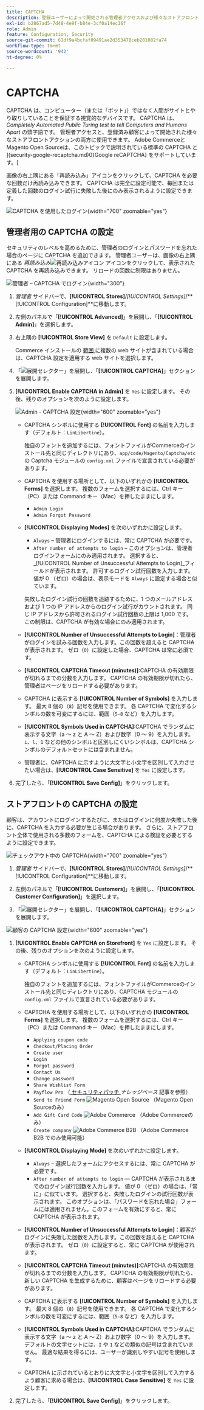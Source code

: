 ```yaml
---
title: CAPTCHA
description: 登録ユーザーによって開始される管理者アクセスおよび様々なストアフロントアクション用に CAPTCHA を設定する方法について説明します。
exl-id: b2867ad5-7d48-4e9f-b84e-3cf0a14ec16f
role: Admin
feature: Configuration, Security
source-git-commit: 61df9a4bcfaf09491ae2d353478ceb281082fa74
workflow-type: tm+mt
source-wordcount: '942'
ht-degree: 0%

---
```


# CAPTCHA

CAPTCHA は、コンピューター（または「ボット」）ではなく人間がサイトとやり取りしていることを保証する視覚的なデバイスです。 CAPTCHA は、_Completely Automated Public Turing test to tell Computers and Humans Apart_ の頭字語です。 管理者アクセスと、登録済み顧客によって開始された様々なストアフロントアクションの両方に使用できます。 Adobe CommerceとMagento Open Sourceは、このトピックで説明されている標準の CAPTCHA と ](security-google-recaptcha.md)0}Google reCAPTCHA} をサポートしています。[

画像の右上隅にある「再読み込み」アイコンをクリックして、CAPTCHA を必要な回数だけ再読み込みできます。 CAPTCHA は完全に設定可能で、毎回または定義した回数のログイン試行に失敗した後にのみ表示されるように設定できます。

![CAPTCHA を使用したログイン ](./assets/customer-account-login-captcha.png){width="700" zoomable="yes"}

## 管理者用の CAPTCHA の設定

セキュリティのレベルを高めるために、管理者のログインとパスワードを忘れた場合のページに CAPTCHA を追加できます。 管理者ユーザーは、画像の右上隅にある _再読み込み_![ 再読み込みアイコン ](./assets/CAPTCHA-icon-reload.png) アイコンをクリックして、表示された CAPTCHA を再読み込みできます。 リロードの回数に制限はありません。

![ 管理者 – CAPTCHA でログイン ](./assets/security-captcha-admin.png){width="300"}

1. _管理者_ サイドバーで、**[!UICONTROL Stores]**/_[!UICONTROL Settings]_/**[!UICONTROL Configuration]**に移動します。

1. 左側のパネルで「**[!UICONTROL Advanced]**」を展開し、「**[!UICONTROL Admin]**」を選択します。

1. 右上隅の **[!UICONTROL Store View]** を `Default` に設定します。

   Commerce インストールの [ 範囲 ](../getting-started/websites-stores-views.md#scope-settings) に複数の web サイトが含まれている場合は、CAPTCHA 設定を適用する web サイトを選択します。

1. 「![ 展開セレクター ](../assets/icon-display-expand.png)」を展開し、「**[!UICONTROL CAPTCHA]**」セクションを展開します。

1. **[!UICONTROL Enable CAPTCHA in Admin]** を `Yes` に設定します。 その後、残りのオプションを次のように設定します。

   ![Admin - CAPTCHA 設定 ](../configuration-reference/advanced/assets/admin-captcha.png){width="600" zoomable="yes"}

   - CAPTCHA シンボルに使用する **[!UICONTROL Font]** の名前を入力します（デフォルト：`LinLibertine`）。

     独自のフォントを追加するには、フォントファイルがCommerceのインストール先と同じディレクトリにあり、`app/code/Magento/Captcha/etc` の Captcha モジュールの `config.xml` ファイルで宣言されている必要があります。

   - CAPTCHA を使用する場所として、以下のいずれかの **[!UICONTROL Forms]** を選択します。 複数のフォームを選択するには、Ctrl キー（PC）または Command キー（Mac）を押したままにします。

      - `Admin Login`
      - `Admin Forgot Password`

   - **[!UICONTROL Displaying Modes]** を次のいずれかに設定します。

      - `Always` – 管理者にログインするには、常に CAPTCHA が必要です。
      - `After number of attempts to login` – このオプションは、管理者ログインフォームにのみ適用されます。 選択すると、_[!UICONTROL Number of Unsuccessful Attempts to Login]_フィールドが表示されます。 許可するログイン試行回数を入力します。 値が 0 （ゼロ）の場合は、表示モードを `Always` に設定する場合と似ています。

     失敗したログイン試行の回数を追跡するために、1 つのメールアドレスおよび 1 つの IP アドレスからのログイン試行がカウントされます。 同じ IP アドレスから許可されるログイン試行回数の上限は 1,000 です。 この制限は、CAPTCHA が有効な場合にのみ適用されます。

   - **[!UICONTROL Number of Unsuccessful Attempts to Login]**：管理者がログインを試みる回数を入力します。この回数を超えると CAPTCHA が表示されます。 ゼロ（`0`）に設定した場合、CAPTCHA は常に必須です。

   - **[!UICONTROL CAPTCHA Timeout (minutes)]**:CAPTCHA の有効期限が切れるまでの分数を入力します。 CAPTCHA の有効期限が切れたら、管理者はページをリロードする必要があります。

   - CAPTCHA に表示する **[!UICONTROL Number of Symbols]** を入力します。 最大 8 個の（`8`）記号を使用できます。 各 CAPTCHA で変化するシンボルの数を可変にするには、範囲（`5-8` など）を入力します。

   - **[!UICONTROL Symbols Used in CAPTCHA]**:CAPTCHA でランダムに表示する文字（a ～ z と A ～ Z）および数字（0 ～ 9）を入力します。 `i`、`l`、`1` などの他のシンボルと区別しにくいシンボルは、CAPTCHA シンボルのデフォルトセットには含まれません。

   - 管理者に、CAPTCHA に示すように大文字と小文字を区別して入力させたい場合は、**[!UICONTROL Case Sensitive]** を `Yes` に設定します。

1. 完了したら、「**[!UICONTROL Save Config]**」をクリックします。

## ストアフロントの CAPTCHA の設定

顧客は、アカウントにログインするたびに、またはログインに何度か失敗した後に、CAPTCHA を入力する必要が生じる場合があります。 さらに、ストアフロント全体で使用される多数のフォームを、CAPTCHA による検証を必要とするように設定できます。

![ チェックアウト中の CAPTCHA](./assets/storefront-checkout-payment-captcha.png){width="700" zoomable="yes"}

1. _管理者_ サイドバーで、**[!UICONTROL Stores]**/_[!UICONTROL Settings]_/**[!UICONTROL Configuration]**に移動します。

1. 左側のパネルで「**[!UICONTROL Customers]**」を展開し、「**[!UICONTROL Customer Configuration]**」を選択します。

1. 「![ 展開セレクター ](../assets/icon-display-expand.png)」を展開し、「**[!UICONTROL CAPTCHA]**」セクションを展開します。

![ 顧客の CAPTCHA 設定 ](../configuration-reference/customers/assets/customer-configuration-captcha.png){width="600" zoomable="yes"}

1. **[!UICONTROL Enable CAPTCHA on Storefront]** を `Yes` に設定します。 その後、残りのオプションを次のように設定します。

   - CAPTCHA シンボルに使用する **[!UICONTROL Font]** の名前を入力します（デフォルト：`LinLibertine`）。

     独自のフォントを追加するには、フォントファイルがCommerceのインストール先と同じディレクトリにあり、CAPTCHA モジュールの `config.xml` ファイルで宣言されている必要があります。

   - CAPTCHA を使用する場所として、以下のいずれかの **[!UICONTROL Forms]** を選択します。 複数のフォームを選択するには、Ctrl キー（PC）または Command キー（Mac）を押したままにします。

      - `Applying coupon code`
      - `Checkout/Placing Order`
      - `Create user`
      - `Login`
      - `Forgot password`
      - `Contact Us`
      - `Change password`
      - `Share Wishlist Form`
      - `Payflow Pro` （[ セキュリティパッチ ](https://experienceleague.adobe.com/docs/commerce-knowledge-base/kb/troubleshooting/payments/paypal-payflow-pro-active-carding-activity.html)_ナレッジベース_ 記事を参照）
      - `Send to Friend Form` ![Magento Open Source](../assets/open-source.svg) （Magento Open Sourceのみ）
      - `Add Gift Card Code` ![Adobe Commerce](../assets/adobe-logo.svg) （Adobe Commerceのみ）
      - `Create company` ![Adobe Commerce B2B](../assets/b2b.svg) （Adobe Commerce B2B でのみ使用可能）

   - **[!UICONTROL Displaying Mode]** を次のいずれかに設定します。

      - `Always` – 選択したフォームにアクセスするには、常に CAPTCHA が必要です。
      - `After number of attempts to login` — CAPTCHA が表示されるまでのログイン試行回数を入力します。 値が 0 （ゼロ）の場合は、「常に」に似ています。 選択すると、失敗したログインの試行回数が表示されます。 このオプションは、「パスワードを忘れた場合」フォームには適用されません。このフォームを有効にすると、常に CAPTCHA が表示されます。

   - **[!UICONTROL Number of Unsuccessful Attempts to Login]**：顧客がログインに失敗した回数を入力します。この回数を超えると CAPTCHA が表示されます。 ゼロ（`0`）に設定すると、常に CAPTCHA が使用されます。

   - **[!UICONTROL CAPTCHA Timeout (minutes)]**:CAPTCHA の有効期限が切れるまでの分数を入力します。 CAPTCHA の有効期限が切れたら、新しい CAPTCHA を生成するために、顧客はページをリロードする必要があります。

   - CAPTCHA に表示する **[!UICONTROL Number of Symbols]** を入力します。 最大 8 個の（`8`）記号を使用できます。 各 CAPTCHA で変化するシンボルの数を可変にするには、範囲（`5-8` など）を入力します。

   - **[!UICONTROL Symbols Used in CAPTCHA]**:CAPTCHA でランダムに表示する文字（a ～ z と A ～ Z）および数字（0 ～ 9）を入力します。 デフォルトの文字セットには、`I` や `1` などの類似の記号は含まれていません。 最適な結果を得るには、ユーザーが識別しやすい記号を使用します。

   - CAPTCHA に示されているとおりに大文字と小文字を区別して入力するよう顧客に求める場合は、**[!UICONTROL Case Sensitive]** を `Yes` に設定します。

1. 完了したら、「**[!UICONTROL Save Config]**」をクリックします。
